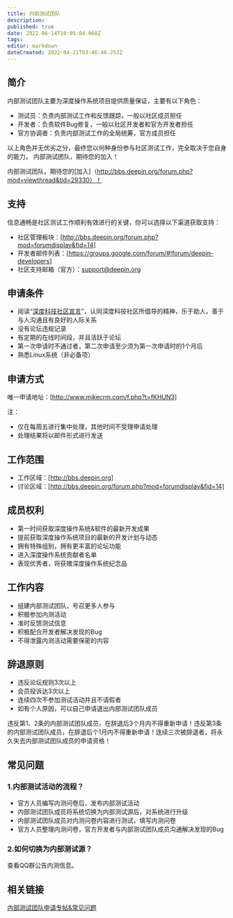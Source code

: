 ```yaml
---
title: 内部测试团队
description: 
published: true
date: 2022-06-14T10:05:04.060Z
tags: 
editor: markdown
dateCreated: 2022-04-21T03:46:46.253Z
---
```


## 简介

内部测试团队主要为深度操作系统项目提供质量保证，主要有以下角色：

* 测试员：负责内部测试工作和反馈跟踪，一般以社区成员担任
* 开发者：负责软件Bug修复，一般以社区开发者和官方开发者担任
* 官方协调者：负责内部测试工作的全局统筹，官方成员担任

以上角色并无优劣之分，最终您以何种身份参与社区测试工作，完全取决于您自身的能力。 内部测试团队，期待您的加入！

内部测试团队，期待您的[加入]（http://bbs.deepin.org/forum.php?mod=viewthread&tid=29330）！

## 支持

信息通畅是社区测试工作顺利有效进行的关键，你可以选择以下渠道获取支持：

* 社区管理板块：[http://bbs.deepin.org/forum.php?mod=forumdisplay&fid=14]
* 开发者邮件列表：[https://groups.google.com/forum/#!forum/deepin-developers]
* 社区支持邮箱（官方）：support@deepin.org

## 申请条件

* 阅读“[深度科技社区宣言](http://bbs.deepin.org/forum.php?mod=viewthread&tid=29472)”，认同深度科技社区所倡导的精神，乐于助人，善于与人沟通且有良好的人际关系
* 没有论坛违规记录
* 有定期的在线时间段，并且活跃于论坛
* 第一次申请时不通过者，第二次申请至少须为第一次申请时的1个月后
* 熟悉Linux系统（非必备项）

## 申请方式

唯一申请地址：[http://www.mikecrm.com/f.php?t=fKHUN3]

注：

* 仅在每周五进行集中处理，其他时间不受理申请处理
* 处理结果将以邮件形式进行发送

## 工作范围

* 工作区域：[http://bbs.deepin.org]
* 讨论区域：[http://bbs.deepin.org/forum.php?mod=forumdisplay&fid=14]

## 成员权利

* 第一时间获取深度操作系统&软件的最新开发成果
* 提前获取深度操作系统项目的最新的开发计划与动态
* 拥有特殊组别，拥有更丰富的论坛功能
* 进入深度操作系统贡献者名单
* 表现优秀者，将获赠深度操作系统纪念品

## 工作内容

* 组建内部测试团队，号召更多人参与
* 积极参加内测活动
* 准时反馈测试信息
* 积极配合开发者解决发现的Bug
* 不得泄露内测活动需要保密的内容

## 辞退原则

* 违反论坛规则3次以上
* 会员投诉达3次以上
* 连续四次不参加测试活动并且不请假者
* 如有个人原因，可以自己申请退出内部测试团队成员

违反第1、2条的内部测试团队成员，在辞退后3个月内不得重新申请！违反第3条的内部测试团队成员，在辞退后个1月内不得重新申请！连续三次被辞退者，将永久失去内部测试团队成员的申请资格！

## 常见问题

### 1.内部测试活动的流程？

* 官方人员编写内测问卷后，发布内部测试活动
* 内部测试团队成员将系统切换为内部测试源后，对系统进行升级
* 内部测试团队成员对内测问卷内容进行测试，填写内测问卷
* 官方人员整理内测问卷，官方开发者与内部测试团队成员沟通解决发现的Bug

### 2.如何切换为内部测试源？

查看QQ群公告内测信息。


## 相关链接

[内部测试团队申请专帖&常见问题](http://bbs.deepin.org/forum.php?mod=viewthread&tid=29330)
